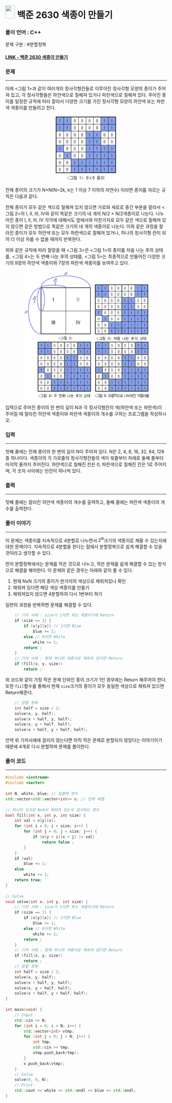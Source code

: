 
# <img src="https://d2gd6pc034wcta.cloudfront.net/tier/9.svg" width="30" height="40"> 백준 2630 색종이 만들기


### 풀이 언어 : C++

문제 구분 : #분할정복
#### [LINK - 백준 2630 색종이 만들기](https://www.acmicpc.net/problem/2630)

### 문제
<hr>

아래 <그림 1>과 같이 여러개의 정사각형칸들로 이루어진 정사각형 모양의 종이가 주어져 있고, 각 정사각형들은 하얀색으로 칠해져 있거나 파란색으로 칠해져 있다. 주어진 종이를 일정한 규칙에 따라 잘라서 다양한 크기를 가진 정사각형 모양의 하얀색 또는 파란색 색종이를 만들려고 한다.

<center> <img src="./images/2630-1.png" width=200> </center>

전체 종이의 크기가 N×N(N=2k, k는 1 이상 7 이하의 자연수) 이라면 종이를 자르는 규칙은 다음과 같다.

전체 종이가 모두 같은 색으로 칠해져 있지 않으면 가로와 세로로 중간 부분을 잘라서 <그림 2>의 I, II, III, IV와 같이 똑같은 크기의 네 개의 N/2 × N/2색종이로 나눈다. 나누어진 종이 I, II, III, IV 각각에 대해서도 앞에서와 마찬가지로 모두 같은 색으로 칠해져 있지 않으면 같은 방법으로 똑같은 크기의 네 개의 색종이로 나눈다. 이와 같은 과정을 잘라진 종이가 모두 하얀색 또는 모두 파란색으로 칠해져 있거나, 하나의 정사각형 칸이 되어 더 이상 자를 수 없을 때까지 반복한다.

위와 같은 규칙에 따라 잘랐을 때 <그림 3>은 <그림 1>의 종이를 처음 나눈 후의 상태를, <그림 4>는 두 번째 나눈 후의 상태를, <그림 5>는 최종적으로 만들어진 다양한 크기의 9장의 하얀색 색종이와 7장의 파란색 색종이를 보여주고 있다.

<center> <img src="./images/2630-2.png" width=400> </center>

입력으로 주어진 종이의 한 변의 길이 N과 각 정사각형칸의 색(하얀색 또는 파란색)이 주어질 때 잘라진 하얀색 색종이와 파란색 색종이의 개수를 구하는 프로그램을 작성하시오.

### 입력
<hr>

첫째 줄에는 전체 종이의 한 변의 길이 N이 주어져 있다. N은 2, 4, 8, 16, 32, 64, 128 중 하나이다. 색종이의 각 가로줄의 정사각형칸들의 색이 윗줄부터 차례로 둘째 줄부터 마지막 줄까지 주어진다. 하얀색으로 칠해진 칸은 0, 파란색으로 칠해진 칸은 1로 주어지며, 각 숫자 사이에는 빈칸이 하나씩 있다.
### 출력
<hr>

첫째 줄에는 잘라진 햐얀색 색종이의 개수를 출력하고, 둘째 줄에는 파란색 색종이의 개수를 출력한다.
### 풀이 이야기
<hr>

이 문제는 색종이를 지속적으로 4분할로 나누면서 $2^N$크기의 색종이로 채울 수 있는지에 대한 문제이다. 지속적으로 4분할을 한다는 점에서 분할정복으로 쉽게 해결할 수 있을 것이라고 생각할 수 있다.

먼저 분할정복에서는 문제를 작은 것으로 나누고, 작은 문제를 쉽게 해결할 수 있는 방식으로 해결을 해야한다. 이 문제와 같은 경우는 아래와 같이 풀 수 있다.

1. 현재 NxN 크기의 종이가 한가지의 색상으로 채워져있나 확인
2. 채워져 있다면 해당 색상 색종이를 만들기
3. 채워져있지 않으면 4분할하여 다시 1번부터 하기

일련의 과정을 반복하면 문제를 해결할 수 있다. 
```c++
    // 기저 사례 : size가 1이면 최소 색종이기에 Return
    if (size == 1) {
        if (v[y][x]) // 1이면 Blue
            blue += 1;
        else // 0이면 White
            white += 1;
        return ;
    }
    // 기저 사례 : 현재 하나의 색종이로 채워져 있다면 Return
    if (fill(x, y, size))
        return ;
```
위 코드와 같이 가장 작은 문제 단위인 종이 크기가 1인 경우에는 Return 해주어야 한다. 또한 `fiil`함수를 통해서 현재 `size`크기의 종이가 모두 동일한 색상으로 채워져 있으면 Return해준다.

```c++
    // 분할 정복
    int half = size / 2;
    solve(x, y, half);
    solve(x + half, y, half);
    solve(x, y + half, half);
    solve(x + half, y + half, half);
```

만약 위 기저사례에 걸리지 않는다면 아직 작은 문제로 분할되지 않았다는 이야기이기 때문에 4개로 다시 분할하여 문제를 풀이한다.

### 풀이 코드
<hr>

``` c++
#include <iostream>
#include <vector>

int N, white, blue; // 입출력 변수
std::vector<std::vector<int>> v; // 입력 배열

// 하나의 숫자로 NxN이 채워져 있는지 검사하는 함수
bool fill(int x, int y, int size) {
    int val = v[y][x];
    for (int i = 0; i < size; i++) {
        for (int j = 0; j < size; j++) {
            if (v[y + i][x + j] != val)
                return false ;
        }
    }
    if (val)
        blue += 1;
    else
        white += 1;
    return true;
}

// Solve
void solve(int x, int y, int size) {
    // 기저 사례 : size가 1이면 최소 색종이기에 Return
    if (size == 1) {
        if (v[y][x]) // 1이면 Blue
            blue += 1;
        else // 0이면 White
            white += 1;
        return ;
    }
    // 기저 사례 : 현재 하나의 색종이로 채워져 있다면 Return
    if (fill(x, y, size))
        return ;
    // 분할 정복
    int half = size / 2;
    solve(x, y, half);
    solve(x + half, y, half);
    solve(x, y + half, half);
    solve(x + half, y + half, half);
}

int main(void) {
    // Input
    std::cin >> N;
    for (int i = 0; i < N; i++) {
        std::vector<int> vtmp;
        for (int j = 0; j < N; j++) {
            int tmp;
            std::cin >> tmp;
            vtmp.push_back(tmp);
        }
        v.push_back(vtmp);
    }
    // Solve
    solve(0, 0, N);
    // Print
    std::cout << white << std::endl << blue << std::endl;
}
```

